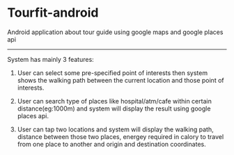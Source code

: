Tourfit-android
===============

Android application about tour guide using google maps and google places api

---------------
System has mainly 3 features:

1. User can select some pre-specified point of interests then system shows the walking path between the current location and those point of interests.

2. User can search type of places like hospital/atm/cafe within certain distance(eg:1000m) and system will display the result using google places api.

3. User can tap two locations and system will display the walking path, distance between those two places, energey required in calory to travel from one place to another and origin and destination coordinates.
